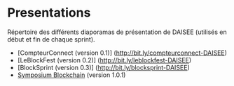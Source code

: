 # Presentations
Répertoire des différents diaporamas de présentation de DAISEE (utilisés en début et fin de chaque sprint).
- [CompteurConnect (version 0.1)] (http://bit.ly/compteurconnect-DAISEE)
- [LeBlockFest (version 0.2)] (http://bit.ly/leblockfest-DAISEE)
- [BlockSprint (version 0.3)] (http://bit.ly/blocksprint-DAISEE)
- [Symposium Blockchain](http://bit.ly/IMAL2016_DAISEE) (version 1.0.1)

